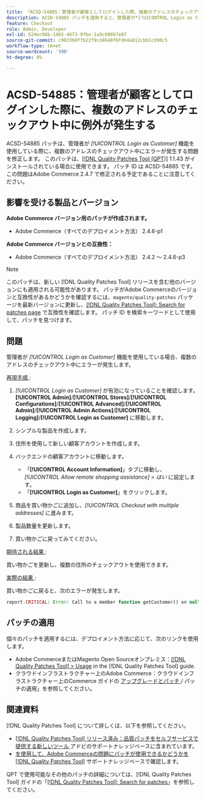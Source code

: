```yaml
---
title: 「ACSD-54885：管理者が顧客としてログインした際、複数のアドレスのチェックアウト中に例外が発生する」
description: ACSD-54885 パッチを適用すると、管理者が*[!UICONTROL Login as Customer]*機能を使用している際に、複数のアドレスのチェックアウト中にエラーが発生するAdobe Commerceの問題を修正できます。
feature: Checkout
role: Admin, Developer
exl-id: 524ec96b-1465-4673-9fbe-1a9c086b7e87
source-git-commit: c903360ffb22f9cd4648f6fdb4a812cb61cd90c5
workflow-type: tm+mt
source-wordcount: '390'
ht-degree: 0%

---
```


# ACSD-54885：管理者が顧客としてログインした際に、複数のアドレスのチェックアウト中に例外が発生する

ACSD-54885 パッチは、管理者が *[!UICONTROL Login as Customer]* 機能を使用している際に、複数のアドレスのチェックアウト中にエラーが発生する問題を修正します。 このパッチは、[[!DNL Quality Patches Tool (QPT)]](/help/announcements/adobe-commerce-announcements/magento-quality-patches-released-new-tool-to-self-serve-quality-patches.md) 1.1.43 がインストールされている場合に使用できます。 パッチ ID は ACSD-54885 です。 この問題はAdobe Commerce 2.4.7 で修正される予定であることに注意してください。

## 影響を受ける製品とバージョン

**Adobe Commerce バージョン用のパッチが作成されます。**

* Adobe Commerce（すべてのデプロイメント方法） 2.4.6-p1

**Adobe Commerce バージョンとの互換性：**

* Adobe Commerce（すべてのデプロイメント方法） 2.4.2 ～ 2.4.6-p3

>[!NOTE]
>
>このパッチは、新しい [!DNL Quality Patches Tool] リリースを含む他のバージョンにも適用される可能性があります。 パッチがAdobe Commerceのバージョンと互換性があるかどうかを確認するには、`magento/quality-patches` パッケージを最新バージョンに更新し、[[!DNL Quality Patches Tool]: Search for patches page](https://experienceleague.adobe.com/tools/commerce-quality-patches/index.html) で互換性を確認します。 パッチ ID を検索キーワードとして使用して、パッチを見つけます。

## 問題

管理者が *[!UICONTROL Login as Customer]* 機能を使用している場合、複数のアドレスのチェックアウト中にエラーが発生します。

<u> 再現手順 </u>:

1. *[!UICONTROL Login as Customer]* が有効になっていることを確認します。 **[!UICONTROL Admin]**/**[!UICONTROL Stores]**/**[!UICONTROL Configurations]**/**[!UICONTROL Advanced]**/**[!UICONTROL Admin]**/**[!UICONTROL Admin Actions]**/**[!UICONTROL Logging]**/**[!UICONTROL Login as Customer]** に移動します。
1. シンプルな製品を作成します。
1. 住所を使用して新しい顧客アカウントを作成します。
1. バックエンドの顧客アカウントに移動します。

   * 「**[!UICONTROL Account Information]**」タブに移動し、*[!UICONTROL Allow remote shopping assistance]* = *はい* に設定します。
   * 「**[!UICONTROL Login as Customer]**」をクリックします。

1. 商品を買い物かごに追加し、*[!UICONTROL Checkout with multiple addresses]* に進みます。
1. 製品数量を更新します。
1. 買い物かごに戻ってみてください。

<u> 期待される結果 </u>:

買い物かごを更新し、複数の住所のチェックアウトを使用できます。

<u> 実際の結果 </u>:

買い物かごに戻ると、次のエラーが発生します。

```PHP
report.CRITICAL: Error: Call to a member function getCustomer() on null in magento2ee/app/code/Magento/LoginAsCustomerLogging/Observer/LogUpdateQtyObserver.php:88
```

## パッチの適用

個々のパッチを適用するには、デプロイメント方法に応じて、次のリンクを使用します。

* Adobe CommerceまたはMagento Open Sourceオンプレミス：[[!DNL Quality Patches Tool] > Usage](https://experienceleague.adobe.com/docs/commerce-operations/tools/quality-patches-tool/usage.html) in the [!DNL Quality Patches Tool] guide.
* クラウドインフラストラクチャー上のAdobe Commerce：クラウドインフラストラクチャー上のCommerce ガイドの [ アップグレードとパッチ ](https://experienceleague.adobe.com/docs/commerce-cloud-service/user-guide/develop/upgrade/apply-patches.html)/ パッチの適用」を参照してください。

## 関連資料

[!DNL Quality Patches Tool] について詳しくは、以下を参照してください。

* [[!DNL Quality Patches Tool]  リリース済み：品質パッチをセルフサービスで提供する新しいツール ](/help/announcements/adobe-commerce-announcements/magento-quality-patches-released-new-tool-to-self-serve-quality-patches.md) アドビのサポートナレッジベースに含まれています。
* [ を使用して、Adobe Commerceの問題にパッチが使用できるかどうかを  [!DNL Quality Patches Tool]](/help/support-tools/patches-available-in-qpt-tool/check-patch-for-magento-issue-with-magento-quality-patches.md) サポートナレッジベースで確認します。

QPT で使用可能なその他のパッチの詳細については、[!DNL Quality Patches Tool] ガイドの「[[!DNL Quality Patches Tool]: Search for patches](https://experienceleague.adobe.com/tools/commerce-quality-patches/index.html)」を参照してください。
